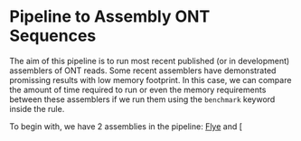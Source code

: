 # Pipeline to Assembly ONT Sequences

The aim of this pipeline is to run most recent published (or in development) assemblers of ONT reads. Some recent assemblers have demonstrated promissing results with low memory footprint. In this case, we can compare the amount of time required to run or even the memory requirements between these assemblers if we run them using the `benchmark` keyword inside the rule.

To begin with, we have 2 assemblies in the pipeline: [Flye]() and [


## 
